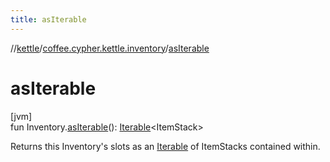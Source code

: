 ```yaml
---
title: asIterable
---
```

//[kettle](../../index.html)/[coffee.cypher.kettle.inventory](index.html)/[asIterable](as-iterable.html)



# asIterable



[jvm]\
fun Inventory.[asIterable](as-iterable.html)(): [Iterable](https://kotlinlang.org/api/latest/jvm/stdlib/kotlin.collections/-iterable/index.html)&lt;ItemStack&gt;



Returns this Inventory's slots as an [Iterable](https://kotlinlang.org/api/latest/jvm/stdlib/kotlin.collections/-iterable/index.html) of ItemStacks contained within.




